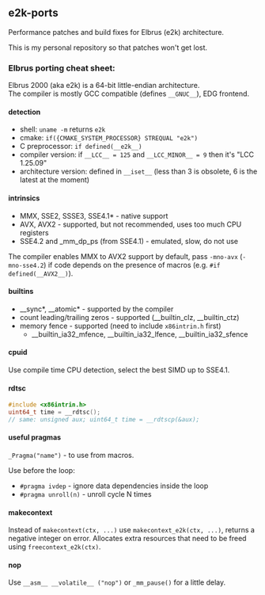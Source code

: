 ## e2k-ports

Performance patches and build fixes for Elbrus (e2k) architecture.

This is my personal repository so that patches won't get lost.

### Elbrus porting cheat sheet:

Elbrus 2000 (aka e2k) is a 64-bit little-endian architecture.  
The compiler is mostly GCC compatible (defines `__GNUC__`), EDG frontend.

#### detection

- shell: `uname -m` returns `e2k`
- cmake: `if({CMAKE_SYSTEM_PROCESSOR} STREQUAL "e2k")`
- C preprocessor: `if defined(__e2k__)`
- compiler version: if `__LCC__ = 125` and `__LCC_MINOR__ = 9` then it's "LCC 1.25.09"
- architecture version: defined in `__iset__` (less than 3 is obsolete, 6 is the latest at the moment)

#### intrinsics

- MMX, SSE2, SSSE3, SSE4.1* - native support
- AVX, AVX2 - supported, but not recommended, uses too much CPU registers
- SSE4.2 and _mm_dp_ps (from SSE4.1) - emulated, slow, do not use

The compiler enables MMX to AVX2 support by default, pass `-mno-avx` (`-mno-sse4.2`) if code depends on the presence of macros (e.g. `#if defined(__AVX2__)`).

#### builtins

- __sync*, __atomic* - supported by the compiler
- count leading/trailing zeros - supported (__builtin_clz, __builtin_ctz)
- memory fence - supported (need to include `x86intrin.h` first)
    - __builtin_ia32_mfence, __builtin_ia32_lfence, __builtin_ia32_sfence


#### cpuid

Use compile time CPU detection, select the best SIMD up to SSE4.1.

#### rdtsc

```c
#include <x86intrin.h>
uint64_t time = __rdtsc();
// same: unsigned aux; uint64_t time = __rdtscp(&aux);
```

#### useful pragmas

`_Pragma("name")` - to use from macros.

Use before the loop:

- `#pragma ivdep` - ignore data dependencies inside the loop
- `#pragma unroll(n)` - unroll cycle N times

#### makecontext

Instead of `makecontext(ctx, ...)` use `makecontext_e2k(ctx, ...)`, returns a negative integer on error. Allocates extra resources that need to be freed using `freecontext_e2k(ctx)`.

#### nop

Use `__asm__ __volatile__ ("nop")` or `_mm_pause()` for a little delay.
